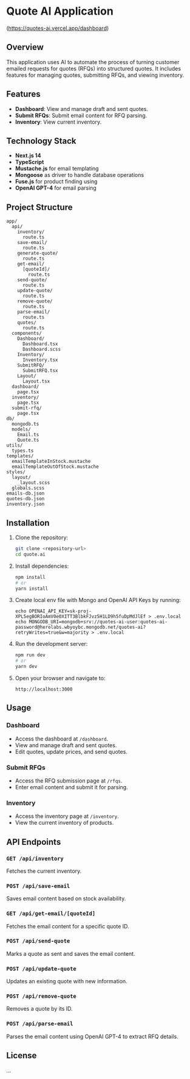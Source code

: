 # Quote AI Application
(https://quotes-ai.vercel.app/dashboard)

## Overview

This application uses AI to automate the process of turning customer emailed requests for quotes (RFQs) into structured quotes. It includes features for managing quotes, submitting RFQs, and viewing inventory.

## Features

- **Dashboard**: View and manage draft and sent quotes.
- **Submit RFQs**: Submit email content for RFQ parsing.
- **Inventory**: View current inventory.

## Technology Stack

- **Next.js 14**
- **TypeScript**
- **Mustache.js** for email templating
- **Mongoose** as driver to handle database operations
- **Fuse.js** for product finding using
- **OpenAI GPT-4** for email parsing

## Project Structure

```
app/
  api/
    inventory/
      route.ts
    save-email/
      route.ts
    generate-quote/
      route.ts
    get-email/
      [quoteId]/
        route.ts
    send-quote/
      route.ts
    update-quote/
      route.ts
    remove-quote/
      route.ts
    parse-email/
      route.ts
    quotes/
      route.ts
  components/
    Dashboard/
      Dashboard.tsx
      Dashboard.scss
    Inventory/
      Inventory.tsx
    SubmitRFQ/
      SubmitRFQ.tsx
    Layout/
      Layout.tsx
  dashboard/
    page.tsx
  inventory/
    page.tsx
  submit-rfq/
    page.tsx
db/
  mongodb.ts
  models/
    Email.ts
    Quote.ts
utils/
  types.ts
templates/
  emailTemplateInStock.mustache
  emailTemplateOutOfStock.mustache
styles/
  layout/
    _layout.scss
  globals.scss
emails-db.json
quotes-db.json
inventory.json
```

## Installation

1. Clone the repository:
   ```sh
   git clone <repository-url>
   cd quote.ai
   ```

2. Install dependencies:
   ```sh
   npm install
   # or
   yarn install
   ```

3. Create local env file with Mongo and OpenAI API Keys by running:
   ```
   echo OPENAI_API_KEY=sk-proj-XPL5egBORIoAmV0e0XITT3BlbkFJvz5H1LD9h5fuDpMdJlEf > .env.local
   echo MONGODB_URI=mongodb+srv://quotes-ai-user:quotes-ai-password@herolabs.wbyoybc.mongodb.net/quotes-ai?retryWrites=true&w=majority > .env.local
   ```

4. Run the development server:
   ```sh
   npm run dev
   # or
   yarn dev
   ```

5. Open your browser and navigate to:
   ```
   http://localhost:3000
   ```

## Usage

### Dashboard

- Access the dashboard at `/dashboard`.
- View and manage draft and sent quotes.
- Edit quotes, update prices, and send quotes.

### Submit RFQs

- Access the RFQ submission page at `/rfqs`.
- Enter email content and submit it for parsing.

### Inventory

- Access the inventory page at `/inventory`.
- View the current inventory of products.

## API Endpoints

### `GET /api/inventory`

Fetches the current inventory.

### `POST /api/save-email`

Saves email content based on stock availability.

### `GET /api/get-email/[quoteId]`

Fetches the email content for a specific quote ID.

### `POST /api/send-quote`

Marks a quote as sent and saves the email content.

### `POST /api/update-quote`

Updates an existing quote with new information.

### `POST /api/remove-quote`

Removes a quote by its ID.

### `POST /api/parse-email`

Parses the email content using OpenAI GPT-4 to extract RFQ details.


## License

...
